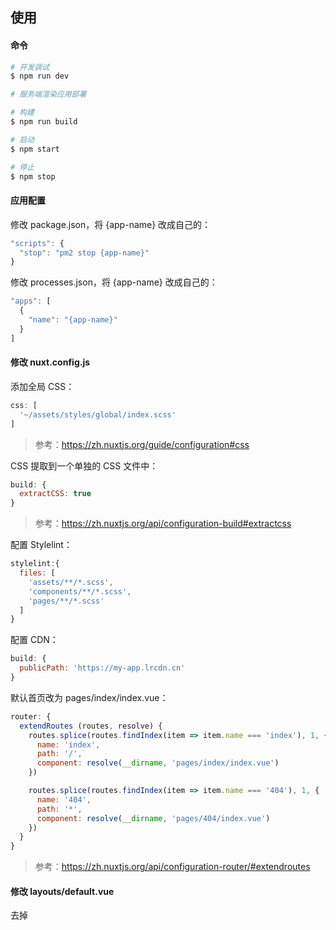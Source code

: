 ## 使用

#### 命令

```bash
# 开发调试
$ npm run dev

# 服务端渲染应用部署

# 构建
$ npm run build

# 启动
$ npm start

# 停止
$ npm stop
```

#### 应用配置

修改 package.json，将 {app-name} 改成自己的：

```js
"scripts": {
  "stop": "pm2 stop {app-name}"
}
```

修改 processes.json，将 {app-name} 改成自己的：

```js
"apps": [
  {
    "name": "{app-name}"
  }
]
```

#### 修改 nuxt.config.js

添加全局 CSS：

```js
css: [
  '~/assets/styles/global/index.scss'
]
```

> 参考：https://zh.nuxtjs.org/guide/configuration#css

CSS 提取到一个单独的 CSS 文件中：

```js
build: {
  extractCSS: true
}
``` 

> 参考：https://zh.nuxtjs.org/api/configuration-build#extractcss

配置 Stylelint：
```js
stylelint:{
  files: [
    'assets/**/*.scss',
    'components/**/*.scss',
    'pages/**/*.scss'
  ]
}
```

配置 CDN：

```js
build: {
  publicPath: 'https://my-app.lrcdn.cn'
}
```

默认首页改为 pages/index/index.vue：

```js
router: {
  extendRoutes (routes, resolve) {
    routes.splice(routes.findIndex(item => item.name === 'index'), 1, {
      name: 'index',
      path: '/',
      component: resolve(__dirname, 'pages/index/index.vue')
    })

    routes.splice(routes.findIndex(item => item.name === '404'), 1, {
      name: '404',
      path: '*',
      component: resolve(__dirname, 'pages/404/index.vue')
    })
  }
}
```

> 参考：https://zh.nuxtjs.org/api/configuration-router/#extendroutes

#### 修改 layouts/default.vue

去掉 <style>。

#### 页面目录规范

```
|-- page                      // 页面
|   |-- index.vue             // 页面入口
|   |-- styles                // 样式
|       |-- index.scss        // 样式入口
|       |-- images            // 样式引用图片
|   |-- images                // 页面引用图片
```

#### 组件目录规范

与页面目录规范一致。

## 参考

#### 文档

- [Nuxt.js 中文文档](https://zh.nuxtjs.org/)
- [Vue SSR 指南](https://ssr.vuejs.org/zh/)

#### 文章

- [Nuxt开发经验分享，让你踩少点坑！](https://www.jianshu.com/p/840169ba92e6)

#### 视频
- [2018千锋Web前端视频教程-VUE服务器端渲染之NUXT实战](https://www.bilibili.com/video/av37561150/?p=1)
- [Nuxt.js免费视频教程 开启SSR渲染](https://www.bilibili.com/video/av36353273/?p=1)
